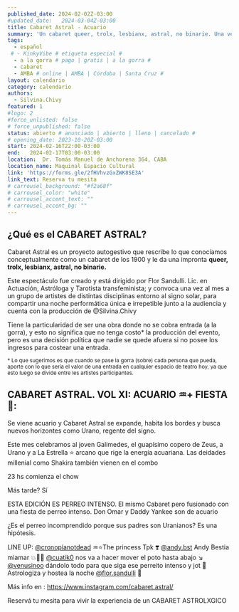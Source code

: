 ```yaml
---
published_date: 2024-02-02Z-03:00
#updated_date:   2024-03-04Z-03:00
title: Cabaret Astral - Acuario
summary: 'Un cabaret queer, trolx, lesbianx, astral, no binarie. Una vez al mes en @maquinal.maquinal. Dirigido por @flor.sandulli y Producido por @silvina.chivy'
tags:
  - español
 # - KinkyVibe # etiqueta especial #
  - a la gorra # pago | gratis | a la gorra #
  - cabaret
  - AMBA # online | AMBA | Córdoba | Santa Cruz #
layout: calendario
category: calendario
authors:
  - Silvina.Chivy
featured: 1
#logo: 2
#force_unlisted: false
# force_unpublished: false
status: abierto # anunciado | abierto | lleno | cancelado #
# opening_date: 2023-10-20Z-03:00
start: 2024-02-16T22:00-03:00
end:   2024-02-17T03:00-03:00
location:  Dr. Tomás Manuel de Anchorena 364, CABA
location_name: Maquinal Espacio Cultural
link: 'https://forms.gle/2fHVhvzGxZWK8SE3A'
link_text: Reserva tu mesita
# carrousel_background: "#f2a68f"
# carrousel_color: "white"
# carrousel_accent_text: ""
# carrousel_accent_bg: ""
---
```

## ¿Qué es el CABARET ASTRAL?

Cabaret Astral es un proyecto autogestivo que rescribe lo que conocíamos conceptualmente como un cabaret de los 1900 y le da una impronta **queer, trolx, lesbianx, astral, no binarie.**

Este espectáculo fue creado y está dirigido por Flor Sandulli. Lic. en Actuación, Astróloga y Tarotista transfeminista; y convoca una vez al mes a un grupo de artistes de distintas disciplinas entorno al signo solar, para compartir una noche performática única e irrepetible junto a la audiencia y cuenta con la producción de @Silvina.Chivy

Tiene la particularidad de ser una obra donde no se cobra entrada (a la gorra), y esto no significa que no tenga costo\* la producción del evento, pero es una decisión política que nadie se quede afuera si no posee los ingresos para costear una entrada. 

<small>* Lo que sugerimos es que cuando se pase la gorra (sobre) cada persona que pueda, aporte con lo que sería el valor de una entrada en cualquier espacio de teatro hoy, ya que esto luego se divide entre les artistes participantes.</small>

## CABARET ASTRAL. VOL XI: ACUARIO ♒+ FIESTA 🎉:

Se viene acuario y Cabaret Astral se expande, habita los bordes y busca nuevos horizontes como Urano, regente del signo. 

Este mes celebramos al joven Galimedes, el guapísimo copero de Zeus, a Urano y a La Estrella ⭐ arcano que rige la energía acuariana. Las deidades millenial como Shakira también vienen en el combo 

23 hs comienza el chow

Más tarde? Sí

ESTA EDICIÓN ES PERREO INTENSO. El mismo Cabaret pero fusionado con una fiesta de perreo intenso. Don Omar y Daddy Yankee son de acuario 

¿Es el perreo incomprendido porque sus padres son Uranianos? Es una hipótesis. 

LINE UP:
[\@cronopianotdead](https://instagram.com/cronopianotdead) ♒⭐The princess Tpk ❣️
[\@andy.bst](https://instagram.com/andy.bst) Andy Bestia miamar 💥💅🏻
[\@cuatik0](https://instagram.com/cuatik0) nos va a hacer mover el poto hasta abajo ↘️
[\@venusinoo](https://instagram.com/venusinoo) dándolo todo para que siga ese perreito intenso y jot 🥵
Astrologiza y hostea la noche [\@flor.sandulli](https://instagram.com/flor.sandulli) 🌠

Más info en : https://www.instagram.com/cabaret.astral/

Reservá tu mesita para vivir la experiencia de un CABARET ASTROLXGICO
